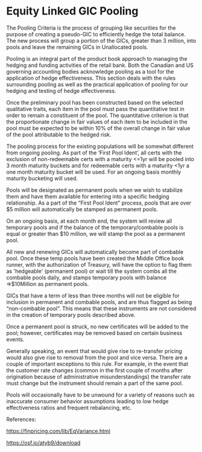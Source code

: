 # Equity Linked GIC Pooling

The Pooling Criteria is the process of grouping like securities for the purpose of creating a pseudo-GIC to efficiently hedge the total balance.  The new process will group a portion of the GICs, greater than 3 million, into pools and leave the remaining GICs in Unallocated pools.

Pooling is an integral part of the product book approach to managing the hedging and funding activities of the retail bank. Both the Canadian and US governing accounting bodies acknowledge pooling as a tool for the application of hedge effectiveness.  This section deals with the rules surrounding pooling as well as the practical application of pooling for our hedging and testing of hedge effectiveness.

Once the preliminary pool has been constructed based on the selected qualitative traits, each item in the pool must pass the quantitative test in order to remain a constituent of the pool. The quantitative criterion is that the proportionate change in fair values of each item to be included in the pool must be expected to be within 10% of the overall change in fair value of the pool attributable to the hedged risk.

The pooling process for the existing populations will be somewhat different from ongoing pooling.  As part of the ‘First Pool Ident’, all certs with the exclusion of non-redeemable certs with a maturity <=1yr will be pooled into 3 month maturity buckets and for redeemable certs with a maturity <1yr a one month maturity bucket will be used.  For an ongoing basis monthly maturity bucketing will used.

Pools will be designated as permanent pools when we wish to stabilize them and have them available for entering into a specific hedging relationship. As a part of the “First Pool Ident” process, pools that are over $5 million will automatically be stamped as permanent pools.

On an ongoing basis, at each month end, the system will review all temporary pools and if the balance of the temporary/combable pools is equal or greater than $10 million, we will stamp the pool as a permanent pool.

All new and renewing GICs will automatically become part of combable pool. Once these temp pools have been created the Middle Office book runner, with the authorization of Treasury, will have the option to flag them as 'hedgeable' (permanent pool) or wait till the system combs all the combable pools daily, and stamps temporary pools with balance =>$10Million as permanent pools.   

GICs that have a term of less than three months will not be eligible for inclusion in permanent and combable pools, and are thus flagged as being “non-combable pool”.  This means that these instruments are not considered in the creation of temporary pools described above. 

Once a permanent pool is struck, no new certificates will be added to the pool; however, certificates may be removed based on certain business events.

Generally speaking, an event that would give rise to re-transfer pricing would also give rise to removal from the pool and vice versa.  There are a couple of important exceptions to this rule.  For example, in the event that the customer rate changes (common in the first couple of months after origination because of administrative misunderstandings) the transfer rate must change but the instrument should remain a part of the same pool.  

Pools will occasionally have to be unwound for a variety of reasons such as inaccurate consumer behavior assumptions leading to low hedge effectiveness ratios and frequent rebalancing, etc. 

References:

https://finpricing.com/lib/EqVariance.html

https://osf.io/atyb9/download

